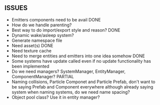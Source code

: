 ## ISSUES
- Emitters components need to be avail DONE
- How do we handle parenting?
- Best way to do import/export style and reason? DONE
- Dynamic wake/asleep system?
- Generate namespace file
- Need asset(s) DONE
- Need texture cache
- Need to merge entities and emitters into one idea somehow DONE
- Some systems have update called even if no update functionality has been implemented
- Do we need managers? SystemManager, EntityManager, ComponentManager? PARTIAL
- Naming collisions, Particle Componet and Particle Prefab, don't want to be saying Prefab and Component everywhere although already saying system when naming systems, do we need name spacing?
- Object pool class? Use it in entity manager?
